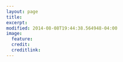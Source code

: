 ```yaml
---
layout: page
title: 
excerpt: 
modified: 2014-08-08T19:44:38.564948-04:00
image:
  feature: 
  credit: 
  creditlink: 
---
```

<script src="https://embed.github.com/view/geojson/osmlab/basket/gh-pages/mapevent.geojson"></script>

